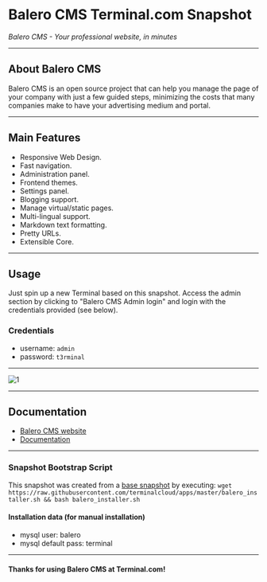 # **Balero CMS** Terminal.com Snapshot

*Balero CMS - Your professional website, in minutes*

---

## About Balero CMS

Balero CMS is an open source project that can help you manage the page of your company with just a few guided steps, minimizing the costs that many companies make to have your advertising medium and portal.

---

## Main Features

- Responsive Web Design.
- Fast navigation.
- Administration panel.
- Frontend themes.
- Settings panel.
- Blogging support.
- Manage virtual/static pages.
- Multi-lingual support.
- Markdown text formatting.
- Pretty URLs.
- Extensible Core.

---

## Usage

Just spin up a new Terminal based on this snapshot. Access the admin section by clicking to "Balero CMS Admin login" and login with the credentials provided (see below).

### Credentials

- username: `admin`
- password: `t3rminal`

---

![1](http://i.imgur.com/5Gfakw7.png)

---

## Documentation

- [Balero CMS website](http://www.balerocms.com/)
- [Documentation](http://docs.balerocms.com/)

---

### Snapshot Bootstrap Script

This snapshot was created from a [base snapshot](https://www.terminal.com/tiny/FzpHiTXG1K) by executing:
`wget https://raw.githubusercontent.com/terminalcloud/apps/master/balero_installer.sh && bash balero_installer.sh`

#### Installation data (for manual installation)

- mysql user: balero
- mysql default pass: terminal

---

#### Thanks for using Balero CMS at Terminal.com!
